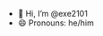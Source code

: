 - 👋 Hi, I’m @exe2101
- 😄 Pronouns: he/him

<!---
exe2101/exe2101 is a ✨ special ✨ repository because its `README.md` (this file) appears on your GitHub profile.
You can click the Preview link to take a look at your changes.
--->
